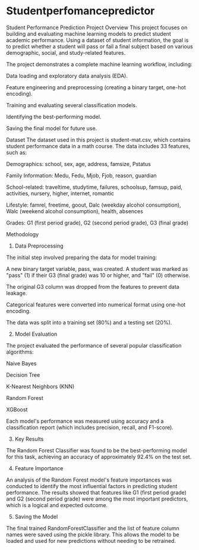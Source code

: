 # Studentperfomancepredictor
Student Performance Prediction
Project Overview
This project focuses on building and evaluating machine learning models to predict student academic performance. Using a dataset of student information, the goal is to predict whether a student will pass or fail a final subject based on various demographic, social, and study-related features.

The project demonstrates a complete machine learning workflow, including:

Data loading and exploratory data analysis (EDA).

Feature engineering and preprocessing (creating a binary target, one-hot encoding).

Training and evaluating several classification models.

Identifying the best-performing model.

Saving the final model for future use.

Dataset
The dataset used in this project is student-mat.csv, which contains student performance data in a math course. The data includes 33 features, such as:

Demographics: school, sex, age, address, famsize, Pstatus

Family Information: Medu, Fedu, Mjob, Fjob, reason, guardian

School-related: traveltime, studytime, failures, schoolsup, famsup, paid, activities, nursery, higher, internet, romantic

Lifestyle: famrel, freetime, goout, Dalc (weekday alcohol consumption), Walc (weekend alcohol consumption), health, absences

Grades: G1 (first period grade), G2 (second period grade), G3 (final grade)

Methodology
1. Data Preprocessing

The initial step involved preparing the data for model training:

A new binary target variable, pass, was created. A student was marked as "pass" (1) if their G3 (final grade) was 10 or higher, and "fail" (0) otherwise.

The original G3 column was dropped from the features to prevent data leakage.

Categorical features were converted into numerical format using one-hot encoding.

The data was split into a training set (80%) and a testing set (20%).

2. Model Evaluation

The project evaluated the performance of several popular classification algorithms:

Naive Bayes

Decision Tree

K-Nearest Neighbors (KNN)

Random Forest

XGBoost

Each model's performance was measured using accuracy and a classification report (which includes precision, recall, and F1-score).

3. Key Results

The Random Forest Classifier was found to be the best-performing model for this task, achieving an accuracy of approximately 92.4% on the test set.

4. Feature Importance

An analysis of the Random Forest model's feature importances was conducted to identify the most influential factors in predicting student performance. The results showed that features like G1 (first period grade) and G2 (second period grade) were among the most important predictors, which is a logical and expected outcome.

5. Saving the Model

The final trained RandomForestClassifier and the list of feature column names were saved using the pickle library. This allows the model to be loaded and used for new predictions without needing to be retrained.
